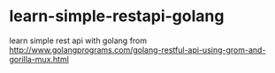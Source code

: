 # learn-simple-restapi-golang
learn simple rest api with golang from http://www.golangprograms.com/golang-restful-api-using-grom-and-gorilla-mux.html
